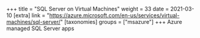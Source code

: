 +++
title = "SQL Server on Virtual Machines"
weight = 33
date = 2021-03-10
[extra]
link = "https://azure.microsoft.com/en-us/services/virtual-machines/sql-server/"
[taxonomies]
groups = ["msazure"]
+++
Azure managed SQL Server apps

